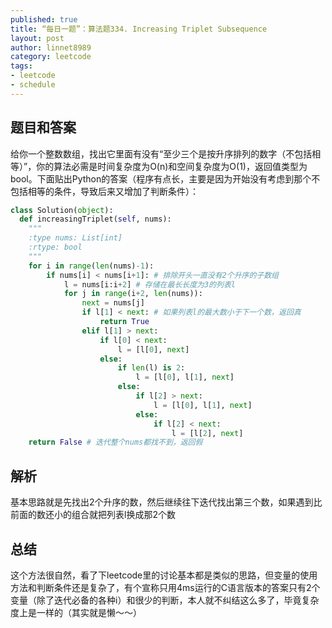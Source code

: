 ```yaml
---
published: true
title: “每日一题”：算法题334. Increasing Triplet Subsequence
layout: post
author: linnet8989
category: leetcode
tags:
- leetcode
- schedule
---
```


## 题目和答案
给你一个整数数组，找出它里面有没有“至少三个是按升序排列的数字（不包括相等）”，你的算法必需是时间复杂度为O(n)和空间复杂度为O(1)，返回值类型为bool。下面贴出Python的答案（程序有点长，主要是因为开始没有考虑到那个不包括相等的条件，导致后来又增加了判断条件）：
```python
class Solution(object):
  def increasingTriplet(self, nums):
    """
    :type nums: List[int]
    :rtype: bool
    """
    for i in range(len(nums)-1):
        if nums[i] < nums[i+1]: # 排除开头一直没有2个升序的子数组
            l = nums[i:i+2] # 存储在最长长度为3的列表l
            for j in range(i+2, len(nums)):
                next = nums[j]
                if l[1] < next: # 如果列表l的最大数小于下一个数，返回真
                    return True
                elif l[1] > next:
                    if l[0] < next:
                        l = [l[0], next]
                    else:
                        if len(l) is 2:
                            l = [l[0], l[1], next]
                        else:
                            if l[2] > next:
                                l = [l[0], l[1], next]
                            else:
                                if l[2] < next:
                                    l = [l[2], next]
    return False # 迭代整个nums都找不到，返回假
```
## 解析
基本思路就是先找出2个升序的数，然后继续往下迭代找出第三个数，如果遇到比前面的数还小的组合就把列表l换成那2个数
## 总结
这个方法很自然，看了下leetcode里的讨论基本都是类似的思路，但变量的使用方法和判断条件还是复杂了，有个宣称只用4ms运行的C语言版本的答案只有2个变量（除了迭代必备的各种i）和很少的判断，本人就不纠结这么多了，毕竟复杂度上是一样的（其实就是懒～～）
